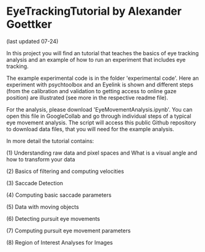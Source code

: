 # EyeTrackingTutorial by Alexander Goettker
(last updated 07-24)

In this project you will find an  tutorial that teaches the basics of eye tracking analysis and an example of how to run an experiment that includes eye tracking. 

The example experimental code is in the folder 'experimental code'. Here an experiment with psychtoolbox and an Eyelink is shown and different steps (from the calibration and validation to getting access to online gaze position) are illustrated (see more in the respective readme file). 

For the analysis, please download 'EyeMovementAnalysis.ipynb'. You can open this file in GoogleCollab and go through individual steps of a typical eye movement analysis. 
The script will access this public Github repository to download data files, that you will need for the example analysis. 

In more detail the tutorial contains: 

(1) Understanding raw data and pixel spaces and What is a visual angle and how to transform your data

(2) Basics of filtering and computing velocities 

(3) Saccade Detection 

(4) Computing basic saccade parameters

(5) Data with moving objects 

(6) Detecting pursuit eye movements 

(7) Computing pursuit eye movement parameters

(8) Region of Interest Analyses for Images

